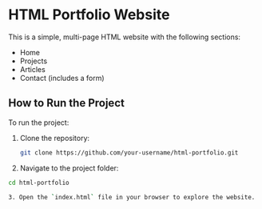 # HTML Portfolio Website

This is a simple, multi-page HTML website with the following sections:
- Home
- Projects
- Articles
- Contact (includes a form)

## How to Run the Project

To run the project:
1. Clone the repository:
   ```bash
   git clone https://github.com/your-username/html-portfolio.git

2. Navigate to the project folder:
```bash
cd html-portfolio

3. Open the `index.html` file in your browser to explore the website.
